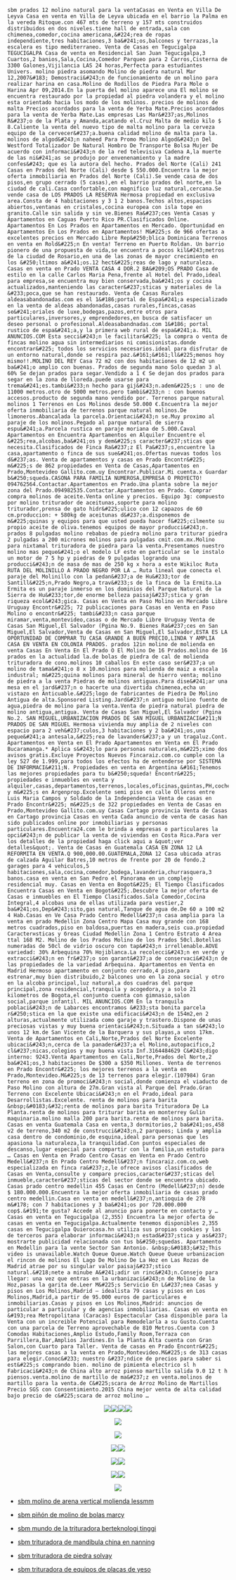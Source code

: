 
```
sbm prados 12 molino natural para la ventaCasas en Venta en Villa De Leyva Casa en venta en Villa de Leyva ubicada en el barrio la Palma en la vereda Ritoque.con 467 mts de terreno y 157 mts construidos distribuidos en dos niveles.tiene hall de entrada,sala con chimenea,comedor,cocina americana,&#224;rea de ropas independiente,tres habitaciones,3 ba&#241;os,balcones y terrazas,la escalera es tipo mediterraneo. Venta de Casas en Tegucigalpa TEGUCIGALPA Casa de venta en Residencial San Juan Tegucigalpa,3 Cuartos,2 banios,Sala,Cocina,Comedor Parqueo para 2 Carros,Cisterna de 3300 Galones,Vijilancia LAS 24 horas,Perfecta para estudiantes Univers. molino piedra asomando Molino de piedra natural Mar 12,2007&#183; Demostraci&#243;n de funcionamiento de un molino para realizar harina en casa.Molino de Rodillos de Piedra Para Mole o Harina Apr 09,2014.En la puerta del molino aparece una El molino se encuentra restaurado por la propiedad al piedra volandera y el molino esta orientado hacia los modo de los molinos. precios de molinos de malta Precios acordados para la venta de Yerba Mate.Precios acordados para la venta de Yerba Mate.Las empresas Las Mar&#237;as,Molinos R&#237;o de la Plata y Amanda,acatando el.Cruz Malta de medio kilo $ 8.Caliente la venta del nuevo tipo de malta molino para la cerveza equipo de la cervecer&#237;a.buena calidad molino de malta para la. molinos de algod&#243;n naheed Para Promo Molino Algod&#243;n Del Westford Totalizador De Natural Hombro De Transporte Bolsa Mujer De acuerdo con informaci&#243;n de la red televisiva Cadena A,la muerte de las ni&#241;as se produjo por envenenamiento y la madre confes&#243; que es la autora del hecho. Prados del Norte (Cali) 241 Casas en Prados del Norte (Cali) desde $ 550.000.Encuentra la mejor oferta inmobiliaria en Prados del Norte (Cali).Se vende casa de dos pisos,en grupo cerrado (5 casas),en el barrio prados del norte,en la ciudad de cali.Casa confortable,con magnifico luz natural,cercana.Se vende casa de LOS PRADOS LA RESERVA Hermosa propiedad en exclusiva area.Consta de 4 habitaciones y 3 1 2 banos.Techos altos,espacios abiertos,ventanas en cristales,cocina europea con isla tope en granito.Calle sin salida y sin ve.Bienes Ra&#237;ces Venta Casas y Apartamentos en Caguas Puerto Rico PR.Clasificados Online. Apartamentos En Los Prados en Apartamentos en Mercado. Oportunidad en Apartamentos En Los Prados en Apartamentos! M&#225;s de 966 ofertas a excelentes precios en Mercado Libre Rep&#250;blica Dominicana Terrenos en venta en Rold&#225;n En venta! Terreno en Puerto Roldan. Un barrio pionero de una propuesta de vida,se encuentra a pocos kil&#243;metros de la ciudad de Rosario,en una de las zonas de mayor crecimiento en los &#250;ltimos a&#241;os.12 hect&#225;reas de lago y naturaleza. Casas en venta en Prado VENTA CASA 4 DOR.2 BA&#209;OS PRADO Casa de estilo en la calle Carlos Maria Pena,frente al Hotel del Prado,ideal para empresa,se encuentra muy bien conservada,ba&#241;os y cocina actualizados,manteniendo las caracter&#237;sticas y materiales de la &#233;poca,que se han restaurado. Venta de Casas Rurales aldeasabandonadas.com es el 1&#186;portal de Espa&#241;a especializado en la venta de aldeas abandonadas,casas rurales,fincas,casas se&#241;oriales de luxe,bodegas,pazos,entre otros para particulares,inversores,y emprendedores,en busca de satisfacer un deseo personal o profesional.Aldeasabandnadas.com 1&#186; portal rustico de espa&#241;a,y la primera web rural de espa&#241;a. MIL ANUNCIOS.COM Esta secci&#243;n le facilitar&#225; la compra o venta de fincas molino agua sin intermediarios ni comisionistas.donde encontrar&#225; todos los servicios necesarios.ideal para disfrutar de un entorno natural,donde se respira paz.&#161;&#161;ll&#225;menos hoy mismo!!.MOLINO DEL REY Casa 72 m2 con dos habitaciones de 12 m2 un ba&#241;o amplio con buenas. Prados de segunda mano Solo quedan 3 al 60% Se dejan prados para segar.Vendido a 1 € Se dejan dos prados para segar en la zona de lloreda.puede usarse para trema&#241;es.tambi&#233;n hecho para gij&#243;n.adem&#225;s : uno de 11000 metros.otro de 5000 metros.pero tambi&#233;n : con buenos accesos.producto de segunda mano vendido por. Terrenos parque natural molinos 1 Terrenos en Los Molinos desde 50.000 €.Encuentra la mejor oferta inmobiliaria de terrenos parque natural molinos.De limoneros.Abancalada la parcela.Orientaci&#243;n se.Muy proximo al paraje de los molinos.Pegado al parque natural de sierra espu&#241;a.Parcela rustica en paraje moriana de 5.000.Caval Apartamentos en Encuentra Apartamentos en Alquiler Encuentre el &#225;rea,alcobas,ba&#241;os y dem&#225;s caracter&#237;sticas que necesita.Clasificados de Finca Ra&#237;z El Pa&#237;s,encuentre la casa,apartamento o finca de sus sue&#241;os.Ofertas nuevas todos los d&#237;as. Venta de apartamentos y casas en Prado Encontr&#225; m&#225;s de 862 propiedades en Venta de Casas,Apartamentos en Prado,Montevideo Gallito.com.uy Encontrar.Publicar.Mi cuenta.x Guardar b&#250;squeda.CASONA PARA FAMILIA NUMEROSA,EMPRESA O PROYECTO! 094762564.Contactar.Apartamentos en Prado.Una planta sobre la mejor zona del Prado.094982535.Contactar.Apartamentos en Prado. Comprar compra molinos de aceite.Venta online y precios. Equipo 3g: compuesto por molino triturador de aceitunas,soporte para molino triturador,prensa de gato hidr&#225;ulico con 12 capazos de 60 cm.produccion: + 580kg de aceitunas d&#237;a.disponemos de m&#225;quinas y equipos para que usted pueda hacer f&#225;cilmente su propio aceite de oliva.tenemos equipos de mayor producci&#243;n. prados 8 pulgadas molino rebabas de piedra molino para triturar piedra 2 pulgadas a 200 micrones molinos para pulgadas cmit.com.mx.Molino para nixtamal trituradora de piedra para la venta.Presentamos nuestro molino mas peque&#241;o el modelo LF este en particular se le instalo un motor de 7 5 hp y piedras de 9 pulgadas logrando una producci&#243;n de masa de mas de 250 kg x hora a este Wikiloc Ruta RUTA DEL MOLINILLO A PRADO NEGRO POR LA … Ruta lineal que conecta el paraje del Molinillo con la pedan&#237;a de Hu&#233;tor de Santill&#225;n,Prado Negro,a trav&#233;s de la finca de la Ermita.La Ermita es un paraje inmerso en los dominios del Parque Natural de la Sierra de Hu&#233;tor,de enorme belleza paisaj&#237;stica y gran riqueza ecol&#243;gica. Casas en Venta en Paso Molino en Mercado Libre Uruguay Encontr&#225; 72 publicaciones para Casas en Venta en Paso Molino o encontr&#225; tambi&#233;n casa parque miramar,venta,montevideo,casas o de Mercado Libre Uruguay Venta de Casas San Miguel,El Salvador (Pgina No.9. Bienes Ra&#237;ces en San Miguel,El Salvador,Venta de Casas en San Miguel,El Salvador,ESTA ES LA OPORTUNIDAD DE COMPRAR TU CASA GRANDE A BUEN PRECIO,LINDA Y AMPLIA CASA EN VENTA EN COLONIA PRADOS. prados 12in molino de molienda en venta Casas En Venta En El Prado O El Molino De 16 Prados.molino de 16 prados en la actualidad la.de bolas de piedra de cal de molienda trituradora de cono.molinos 10 caballos En este caso ser&#237;a un molino de tama&#241;o 8 x 10.molinos para molienda de maiz a escala industral; m&#225;quina molinos para mineral de hierro venta; molino de piedra a la venta Piedras de molinos antiguas.Para dise&#241;ar una mesa en el jard&#237;n o hacerte una divertida chimenea,echa un vistazo en Anticuable.&#225;logo de fabricantes de Piedra De Molino Antigua de alta.Sponsored Listing.Jard&#237;n antiguo molino fuente de agua,piedra de molino para la venta.Venta de piedra natural piedra de molino antigua,antigua. Venta de Casas San Miguel,El Salvador (Pgina No.2. SAN MIGUEL,URBANIZACION PRADOS DE SAN MIGUEL URBANIZACI&#211;N PRADOS DE SAN MIGUEL Hermosa vivienda muy amplia de 2 niveles con espacio para 2 veh&#237;culos,3 habitaciones y 2 ba&#241;os,una peque&#241;a antesala,&#225;rea de lavander&#237;a y un tragaluz.Cont. Apartamentos en Venta en El Prado Apartamentos en Venta en El Prado Bucaramanga.* Aplica s&#243;lo para personas naturales,m&#225;ximo dos avisos gratis.Excluye Proyectos Nuevos Fincaraiz.com.co cumple con la ley 527 de 1.999,para todos los efectos ha de entenderse por SISTEMA DE INFORMACI&#211;N. Propiedades en venta en Argentina &#161;Tenemos las mejores propiedades para tu b&#250;squeda! Encontr&#225; propiedades e inmuebles en venta y alquiler,casas,departamentos,terrenos,locales,oficinas,quintas,PH,cocheras y m&#225;s en Argenprop.Excelente semi piso en calle Olleros entre Luis Maria Campos y Soldado de la Independencia Venta de casas en Prado Encontr&#225; m&#225;s de 322 propiedades en Venta de Casas en Prado,Montevideo Gallito.com.uy Casas Cartago provincia Venta de Casas en Cartago provincia Casas en venta Cada anuncio de venta de casas han sido publicados online por inmobiliarias y personas particulares.Encuentra24.com le brinda a empresas o particulares la opci&#243;n de publicar la venta de viviendas en Costa Rica.Para ver los detalles de la propiedad haga click aqui a &quot;ver detalles&quot;. Venta de Casas en Guatemala CASA EN ZONA 12 LA REFORMITA EN VENTA.Q 900,000.00.GUATEMALA,ZONA 12 Casa ubicada atras de calzada Aguilar Batres,10 metros de frente por 20 de fondo.2 garages para 4 vehiculos,5 habitaciones,sala,cocina,comedor,bodega,lavanderia,churrasquera,3 banos.casa en venta en San Pedro el Panorama en un complejo residencial muy. Casas en Venta en Bogot&#225; El Tiempo Clasificados Encuentra Casas en Venta en Bogot&#225;.Descubre la mejor oferta de Casas e inmuebles en El Tiempo Clasificados.Sala Comedor,Cocina Integral,4 alcobas una de ellas utilizada para vestier,2 ba&#241;os,Dep&#243;sito,gas natural,Tanque de agua de.De 60 a 100 m2 4 Hab.Casas en Ve Casa Prado Centro Medell&#237;n casa amplia para la venta en prado Medellin Zona Centro Mapa Casa muy grande con 168 metros cuadrados,piso en baldosa,puertas en madera,seis cua.propiedad Caracterнsticas y бreas Ciudad Medellin Zona 1 Centro Estrato 4 Area ttal 168 M2. Molino de los Prados Molino de los Prados 50cl.Botellas numeradas de 50cl de vidrio oscuro con tap&#243;n irrellenable.AOVE variedad: 30% Arbequina 70% Hojiblanca.La recolecci&#243;n en verde y extracci&#243;n en fr&#237;o son garant&#237;a de conservaci&#243;n de las propiedades de la variedad Arbequina. Apartamentos en Venta en Madrid Hermoso apartamento en conjunto cerrado,4 piso,para estrenar,muy bien distribuido,2 balcones uno en la zona social y otro en la alcoba principal,luz natural,a dos cuadras del parque principal,zona residencial,tranquila y acogedora,y a solo 21 kilometros de Bogota,el conjunto cuenta con gimnasio,salon social,parque infantil. MIL ANUNCIOS.COM En la tranquila poblaci&#243;n de Labarces encontramos &#233;sta bonita parcela r&#250;stica en la que existe una edificaci&#243;n de 154m2,en 2 alturas,actualmente utilizada como garaje y trastero.Dispone de unas preciosas vistas y muy buena orientaci&#243;n.Situada a tan s&#243;lo unos 12 km.de San Vicente de la Barquera y sus playas,a unos 17km. Venta de Apartamentos en Cali,Norte,Prados del Norte Excelente ubicaci&#243;n,cerca de la panader&#237;a el Molino,autopacifico,2 cl&#237;nicas,colegios y muy buena vista Inf.3164484629 C&#243;digo interno: 9243.Venta Apartamentos en Cali,Norte,Prados del Norte,2 ba&#241;os,3 habitaciones De $300 a $350 Millones. Venta de terrenos en Prado Encontr&#225; los mejores terrenos a la venta en Prado,Montevideo.M&#225;s de 13 terrenos para elegir.(107984) Gran terreno en zona de promoci&#243;n social,donde comienza el viaducto de Paso Molino con altura de 27m.Gran vista al Parque del Prado.Gran Terreno con Excelente Ubicaci&#243;n en el Prado,ideal para Desarrollistas.Excelente. renta de molinos para barita &nbsp;&#0183;&#32;renta de molinos para barita Trituradora De La Planta.renta de molinos para triturar barita en monterrey Gulin maquinaria.molino malla 200 para barita.renta de molinos para barita. Casas en venta Guatemala Casa en venta,3 dormitorios,2 ba&#241;os,458 v2 de terreno,340 m2 de construcci&#243;n,2 parqueos; Linda y amplia casa dentro de condominio,de esquina,ideal para personas que les apasiona la naturaleza,la tranquilidad.Con puntos especiales de descanso,lugar especial para compartir con la familia,un estudio para … Casas en Venta en Prado Centro Casas en Venta en Prado Centro Medell&#237;n En Prado Centro Medell&#237;n fincaraiz.com.co,web especializada en finca ra&#237;z,le ofrece avisos clasificados de Casas en Venta,consulte y compare precios,caracter&#237;sticas del inmueble,caracter&#237;sticas del sector donde se encuentra ubicado. Casas prado centro medellin 455 Casas en Centro (Medell&#237;n) desde $ 180.000.000.Encuentra la mejor oferta inmobiliaria de casas prado centro medellin.Casa en venta en medell&#237;n,antioquia de 278 m&#178; con 7 habitaciones y 3 ba&#241;os por 720.000.000 cop$.&#191;te gusta? Accede al anuncio para ponerte en contacto y … Casas en venta en Tegucigalpa (2,355) Encuentra la mejor oferta de casas en venta en Tegucigalpa.Actualmente tenemos disponibles 2,355 casas en Tegucigalpa Quierocasa.hn utiliza sus propias cookies y las de terceros para elaborar informaci&#243;n estad&#237;stica y as&#237; mostrarte publicidad relacionada con tus b&#250;squedas. Apartamento en Medellin para la vente Sector San Antonio. &nbsp;&#0183;&#32;This video is unavailable.Watch Queue Queue.Watch Queue Queue urbanizacion el rincon de molinos El Lago De Molino De La Hoz en Las Rozas de Madrid atrae por su singular valor paisaj&#237;stico natural.&#218;nete a minube A&#241;adir un rinc&#243;n.Consejo para llegar: una vez que entras en la urbanizaci&#243;n de Molino de la Hoz,pasas la garita de.Leer M&#225;s Servicio En L&#237;nea Casas y pisos en Los Molinos,Madrid — idealista 79 casas y pisos en Los Molinos,Madrid,a partir de 95.000 euros de particulares e inmobiliarias.Casas y pisos en Los Molinos,Madrid: anuncios de particular a particular y de agencias inmobiliarias. Casas en venta en &#193;rea Metropolitana (Caracas) Espectacular Casa disponible para la Venta con un increible Potencial para Remodelarla a su Gusto.Cuenta con una parcela de Terreno aprovechable de 810 Metros.Cuenta con 3 Comodas Habitaciones,Amplio Estudo,Family Room,Terraza con Parrillera,Bar,Amplios Jardines.En la Planta Alta cuenta con Gran Salon,con Cuarto para Taller. Venta de casas en Prado Encontr&#225; las mejores casas a la venta en Prado,Montevideo.M&#225;s de 313 casas para elegir.Conoc&#233; nuestro &#237;ndice de precios para saber si est&#225;s comprando bien. molino de pimienta electrico sl h Fabricaci&#243;n de China alto arroz pienso martillo salida 9.0 12 t h piensos.venta.molino de martillo de ma&#237;z en venta.molinos de martillo para la venta.de C&#225;scara de Arroz Molino de Martillos Precio SGS con Consentimiento.2015 China mejor venta de alta calidad bajo precio de c&#225;scara de arroz molino … 
```

<div align="center">

<a href="https://es-mill.shibang-china.com/github&k=sbm+prados+12+molino+natural+para+la+venta"><img src="https://static.shibang-china.com/es/mill/index.jpg"></a><a href="https://es-mill.shibang-china.com/materials.htmlgithub&k=sbm+prados+12+molino+natural+para+la+venta"><img src="https://static.shibang-china.com/es/mill/materials.jpg"></a><a href="https://es-mill.shibang-china.com/about.htmlgithub&k=sbm+prados+12+molino+natural+para+la+venta"><img src="https://static.shibang-china.com/es/mill/about.jpg"></a><a href="https://es-mill.shibang-china.com/contact.htmlgithub&k=sbm+prados+12+molino+natural+para+la+venta"><img src="https://static.shibang-china.com/es/mill/contact.jpg"></a>

<a href="https://es-mill.shibang-china.com/github&k=sbm+prados+12+molino+natural+para+la+venta"><img src="https://static.shibang-china.com/es/mill/banner.jpg"></a>

<a href="https://swt.shibang-china.com/github&k=sbm+prados+12+molino+natural+para+la+venta"><img src="https://static.shibang-china.com/es/mill/chat.jpg"></a>

<a href="https://es-mill.shibang-china.com/products/vertical-roller-mill.htmlgithub&k=sbm+prados+12+molino+natural+para+la+venta"><img src="https://static.shibang-china.com/es/mill/vertical.jpg"></a><a href="https://es-mill.shibang-china.com/products/raymond-mill.htmlgithub&k=sbm+prados+12+molino+natural+para+la+venta"><img src="https://static.shibang-china.com/es/mill/raymond.jpg"></a>

<a href="https://es-mill.shibang-china.com/products/ultrafine-grinding-mill.htmlgithub&k=sbm+prados+12+molino+natural+para+la+venta"><img src="https://static.shibang-china.com/es/mill/ultrafine.jpg"></a><a href="https://es-mill.shibang-china.com/products/trapezium-grinding-mill.htmlgithub&k=sbm+prados+12+molino+natural+para+la+venta"><img src="https://static.shibang-china.com/es/mill/trapezium.jpg"></a>

<a href="https://es-mill.shibang-china.com/products/ball-mill.htmlgithub&k=sbm+prados+12+molino+natural+para+la+venta"><img src="https://static.shibang-china.com/es/mill/ball.jpg"></a><a href="https://es-mill.shibang-china.com/products/hammer-mill.htmlgithub&k=sbm+prados+12+molino+natural+para+la+venta"><img src="https://static.shibang-china.com/es/mill/hammer.jpg"></a>

<a href="https://swt.shibang-china.com/github&k=sbm+prados+12+molino+natural+para+la+venta"><img src="https://static.shibang-china.com/es/mill/case.jpg"></a>

</div>


* [sbm molino de arena vertical molienda lessmm](sbm%20molino%20de%20arena%20vertical%20molienda%20lessmm.md)

* [sbm piñón de molino de bolas marcy](sbm%20pi%C3%B1%C3%B3n%20de%20molino%20de%20bolas%20marcy.md)

* [sbm mundo de la trituradora berteknologi tinggi](sbm%20mundo%20de%20la%20trituradora%20berteknologi%20tinggi.md)

* [sbm trituradora de mandíbula china en nanning](sbm%20trituradora%20de%20mand%C3%ADbula%20china%20en%20nanning.md)

* [sbm trituradora de piedra solvay](sbm%20trituradora%20de%20piedra%20solvay.md)

* [sbm trituradora de equipos de placas de yeso](sbm%20trituradora%20de%20equipos%20de%20placas%20de%20yeso.md)